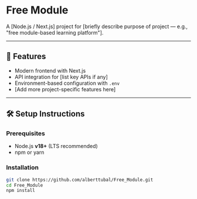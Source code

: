 # Free Module

A [Node.js / Next.js] project for [briefly describe purpose of project — e.g., "free module-based learning platform"].

---

## 🚀 Features
- Modern frontend with Next.js
- API integration for [list key APIs if any]
- Environment-based configuration with `.env`
- [Add more project-specific features here]

---

## 🛠️ Setup Instructions

### Prerequisites
- Node.js **v18+** (LTS recommended)
- npm or yarn

### Installation
```bash
git clone https://github.com/alberttubal/Free_Module.git
cd Free_Module
npm install
